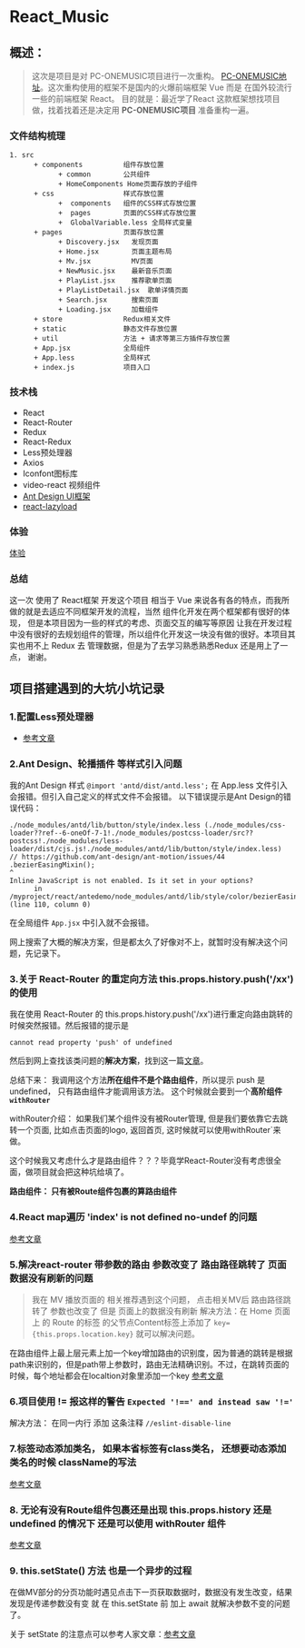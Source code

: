 # React_Music

## 概述：

> 这次是项目是对 PC-ONEMUSIC项目进行一次重构。 [PC-ONEMUSIC地址](https://github.com/flingyp/PC-ONEMUSIC)。这次重构使用的框架不是国内的火爆前端框架 Vue 而是 在国外较流行一些的前端框架 React。 目的就是：最近学了React 这款框架想找项目做，找着找着还是决定用 **PC-ONEMUSIC项目** 准备重构一遍。

### 文件结构梳理
```
1. src
      + components          组件存放位置          
            + common        公共组件
            + HomeComponents Home页面存放的子组件
      + css                 样式存放位置
            +  components   组件的CSS样式存放位置
            +  pages        页面的CSS样式存放位置
            +  GlobalVariable.less 全局样式变量
      + pages               页面存放位置
            + Discovery.jsx   发现页面
            + Home.jsx        页面主题布局
            + Mv.jsx          MV页面
            + NewMusic.jsx    最新音乐页面
            + PlayList.jsx    推荐歌单页面
            + PlayListDetail.jsx  歌单详情页面
            + Search.jsx      搜索页面
            + Loading.jsx     加载组件
      + store               Redux相关文件  
      + static              静态文件存放位置
      + util                方法 + 请求等第三方插件存放位置
      + App.jsx             全局组件
      + App.less            全局样式
      + index.js            项目入口
```

### 技术栈

+ React
+ React-Router
+ Redux
+ React-Redux
+ Less预处理器
+ Axios
+ Iconfont图标库
+ video-react 视频组件
+ [Ant Design UI框架](https://ant.design/docs/react/introduce-cn)
+ [react-lazyload](https://github.com/twobin/react-lazyload)

### 体验

[体验](http://120.25.163.140:7777)

### 总结

这一次 使用了 React框架 开发这个项目 相当于 Vue 来说各有各的特点，而我所做的就是去适应不同框架开发的流程，当然 组件化开发在两个框架都有很好的体现， 但是本项目因为一些的样式的考虑、页面交互的编写等原因 让我在开发过程中没有很好的去规划组件的管理，所以组件化开发这一块没有做的很好。本项目其实也用不上 Redux 去 管理数据，但是为了去学习熟悉熟悉Redux 还是用上了一点， 谢谢。

## 项目搭建遇到的大坑小坑记录

### 1.配置Less预处理器

+ [参考文章](https://www.jianshu.com/p/87ecc24447c0)


### 2.Ant Design、轮播插件 等样式引入问题

我的Ant Design 样式 `@import 'antd/dist/antd.less';` 在 App.less 文件引入 会报错。但引入自己定义的样式文件不会报错。 
以下错误提示是Ant Design的错误代码：

```
./node_modules/antd/lib/button/style/index.less (./node_modules/css-loader??ref--6-oneOf-7-1!./node_modules/postcss-loader/src??postcss!./node_modules/less-loader/dist/cjs.js!./node_modules/antd/lib/button/style/index.less)
// https://github.com/ant-design/ant-motion/issues/44
.bezierEasingMixin();
^
Inline JavaScript is not enabled. Is it set in your options?
      in /myproject/react/antedemo/node_modules/antd/lib/style/color/bezierEasing.less (line 110, column 0)
```

在全局组件 `App.jsx` 中引入就不会报错。

网上搜索了大概的解决方案，但是都太久了好像对不上，就暂时没有解决这个问题，先记录下。

### 3.关于 React-Router 的重定向方法 this.props.history.push('/xx') 的使用

我在使用 React-Router 的 this.props.history.push('/xx')进行重定向路由跳转的时候突然报错。然后报错的提示是

`cannot read property 'push' of undefined`

然后到网上查找该类问题的**解决方案**，找到这一篇[文章](https://segmentfault.com/a/1190000022272003)。

总结下来： 我调用这个方法**所在组件不是个路由组件**，所以提示 push 是 undefined， 只有路由组件才能调用该方法。 这个时候就会要到一个**高阶组件 `withRouter`**

withRouter介绍： 如果我们某个组件没有被Router管理, 但是我们要依靠它去跳转一个页面, 比如点击页面的logo, 返回首页, 这时候就可以使用withRouter`来做。

这个时候我又考虑什么才是路由组件？？？毕竟学React-Router没有考虑很全面，做项目就会把这种坑给填了。

**路由组件： 只有被Route组件包裹的算路由组件**

### 4.React map遍历 'index' is not defined no-undef 的问题

[参考文章](https://blog.csdn.net/YAOYU007/article/details/82177577)


### 5.解决react-router 带参数的路由 参数改变了 路由路径跳转了 页面数据没有刷新的问题

> 我在 MV 播放页面的 相关推荐遇到这个问题， 点击相关MV后 路由路径跳转了 参数也改变了 但是 页面上的数据没有刷新
解决方法：在 Home 页面上 的  Route 的标签 的父节点Content标签上添加了  `key={this.props.location.key}` 就可以解决问题。

在路由组件上最上层元素上加一个key增加路由的识别度，因为普通的跳转是根据path来识别的，但是path带上参数时，路由无法精确识别。不过，在跳转页面的时候，每个地址都会在localtion对象里添加一个key
[参考文章](https://blog.csdn.net/qq_36990322/article/details/89671289)


### 6.项目使用 != 报这样的警告 `Expected '!==' and instead saw '!='` 

解决方法： 在同一内行 添加 这条注释 `//eslint-disable-line`


### 7.标签动态添加类名， 如果本省标签有class类名， 还想要动态添加类名的时候  className的写法

[参考文章](https://blog.csdn.net/Anne_01/article/details/84953103) 


### 8. 无论有没有Route组件包裹还是出现 this.props.history 还是 undefined 的情况下 还是可以使用  withRouter 组件

[参考文章](https://www.jianshu.com/p/704b773b54fb)


### 9. this.setState() 方法  也是一个异步的过程 

在做MV部分的分页功能时遇见点击下一页获取数据时，数据没有发生改变，结果发现是传递参数没有变 就 在 this.setState 前 加上 await 就解决参数不变的问题了。

关于 setState 的注意点可以参考人家文章：[参考文章](https://www.jianshu.com/p/a883552c67de)